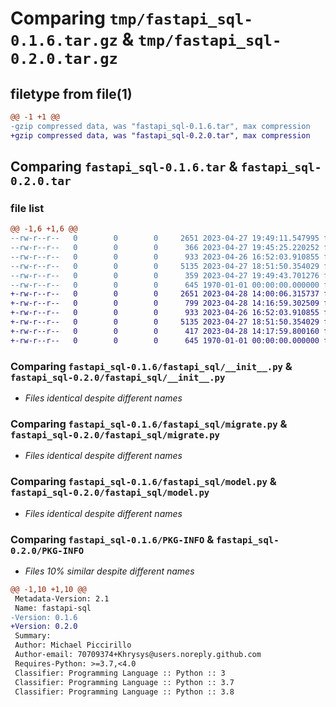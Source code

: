 # Comparing `tmp/fastapi_sql-0.1.6.tar.gz` & `tmp/fastapi_sql-0.2.0.tar.gz`

## filetype from file(1)

```diff
@@ -1 +1 @@
-gzip compressed data, was "fastapi_sql-0.1.6.tar", max compression
+gzip compressed data, was "fastapi_sql-0.2.0.tar", max compression
```

## Comparing `fastapi_sql-0.1.6.tar` & `fastapi_sql-0.2.0.tar`

### file list

```diff
@@ -1,6 +1,6 @@
--rw-r--r--   0        0        0     2651 2023-04-27 19:49:11.547995 fastapi_sql-0.1.6/fastapi_sql/__init__.py
--rw-r--r--   0        0        0      366 2023-04-27 19:45:25.220252 fastapi_sql-0.1.6/fastapi_sql/middleware.py
--rw-r--r--   0        0        0      933 2023-04-26 16:52:03.910855 fastapi_sql-0.1.6/fastapi_sql/migrate.py
--rw-r--r--   0        0        0     5135 2023-04-27 18:51:50.354029 fastapi_sql-0.1.6/fastapi_sql/model.py
--rw-r--r--   0        0        0      359 2023-04-27 19:49:43.701276 fastapi_sql-0.1.6/pyproject.toml
--rw-r--r--   0        0        0      645 1970-01-01 00:00:00.000000 fastapi_sql-0.1.6/PKG-INFO
+-rw-r--r--   0        0        0     2651 2023-04-28 14:00:06.315737 fastapi_sql-0.2.0/fastapi_sql/__init__.py
+-rw-r--r--   0        0        0      799 2023-04-28 14:16:59.302509 fastapi_sql-0.2.0/fastapi_sql/middleware.py
+-rw-r--r--   0        0        0      933 2023-04-26 16:52:03.910855 fastapi_sql-0.2.0/fastapi_sql/migrate.py
+-rw-r--r--   0        0        0     5135 2023-04-27 18:51:50.354029 fastapi_sql-0.2.0/fastapi_sql/model.py
+-rw-r--r--   0        0        0      417 2023-04-28 14:17:59.800160 fastapi_sql-0.2.0/pyproject.toml
+-rw-r--r--   0        0        0      645 1970-01-01 00:00:00.000000 fastapi_sql-0.2.0/PKG-INFO
```

### Comparing `fastapi_sql-0.1.6/fastapi_sql/__init__.py` & `fastapi_sql-0.2.0/fastapi_sql/__init__.py`

 * *Files identical despite different names*

### Comparing `fastapi_sql-0.1.6/fastapi_sql/migrate.py` & `fastapi_sql-0.2.0/fastapi_sql/migrate.py`

 * *Files identical despite different names*

### Comparing `fastapi_sql-0.1.6/fastapi_sql/model.py` & `fastapi_sql-0.2.0/fastapi_sql/model.py`

 * *Files identical despite different names*

### Comparing `fastapi_sql-0.1.6/PKG-INFO` & `fastapi_sql-0.2.0/PKG-INFO`

 * *Files 10% similar despite different names*

```diff
@@ -1,10 +1,10 @@
 Metadata-Version: 2.1
 Name: fastapi-sql
-Version: 0.1.6
+Version: 0.2.0
 Summary: 
 Author: Michael Piccirillo
 Author-email: 70709374+Khrysys@users.noreply.github.com
 Requires-Python: >=3.7,<4.0
 Classifier: Programming Language :: Python :: 3
 Classifier: Programming Language :: Python :: 3.7
 Classifier: Programming Language :: Python :: 3.8
```

